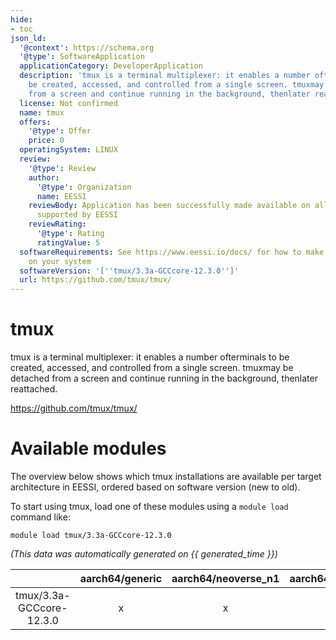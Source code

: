 ```yaml
---
hide:
- toc
json_ld:
  '@context': https://schema.org
  '@type': SoftwareApplication
  applicationCategory: DeveloperApplication
  description: 'tmux is a terminal multiplexer: it enables a number ofterminals to
    be created, accessed, and controlled from a single screen. tmuxmay be detached
    from a screen and continue running in the background, thenlater reattached.'
  license: Not confirmed
  name: tmux
  offers:
    '@type': Offer
    price: 0
  operatingSystem: LINUX
  review:
    '@type': Review
    author:
      '@type': Organization
      name: EESSI
    reviewBody: Application has been successfully made available on all architectures
      supported by EESSI
    reviewRating:
      '@type': Rating
      ratingValue: 5
  softwareRequirements: See https://www.eessi.io/docs/ for how to make EESSI available
    on your system
  softwareVersion: '[''tmux/3.3a-GCCcore-12.3.0'']'
  url: https://github.com/tmux/tmux/
---
```


tmux
====


tmux is a terminal multiplexer: it enables a number ofterminals to be created, accessed, and controlled from a single screen. tmuxmay be detached from a screen and continue running in the background, thenlater reattached.

https://github.com/tmux/tmux/
# Available modules


The overview below shows which tmux installations are available per target architecture in EESSI, ordered based on software version (new to old).

To start using tmux, load one of these modules using a `module load` command like:

```shell
module load tmux/3.3a-GCCcore-12.3.0
```

*(This data was automatically generated on {{ generated_time }})*  

| |aarch64/generic|aarch64/neoverse_n1|aarch64/neoverse_v1|aarch64/nvidia|x86_64/generic|x86_64/amd/zen2|x86_64/amd/zen3|x86_64/amd/zen4|x86_64/intel/haswell|x86_64/intel/sapphirerapids|x86_64/intel/skylake_avx512|
| :---: | :---: | :---: | :---: | :---: | :---: | :---: | :---: | :---: | :---: | :---: | :---: |
|tmux/3.3a-GCCcore-12.3.0|x|x|x|-|x|x|x|x|x|x|x|
